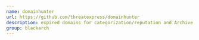 ```yaml
---
name: domainhunter
url: https://github.com/threatexpress/domainhunter
description: expired domains for categorization/reputation and Archive.org history to determine good candidates for phishing and C2 domain names. URL : https://github.com/threatexpress/domainhunter Groups : blackarch blackarch-recon blackarch-social
group: blackarch
---
```

